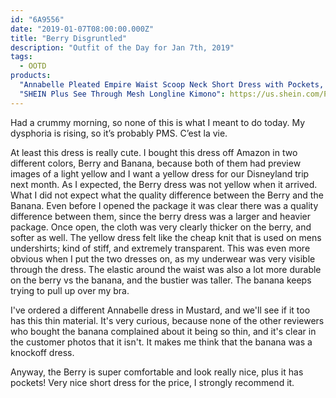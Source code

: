 ```yaml
---
id: "6A9556"
date: "2019-01-07T08:00:00.000Z"
title: "Berry Disgruntled"
description: "Outfit of the Day for Jan 7th, 2019"
tags:
  - OOTD
products:
  "Annabelle Pleated Empire Waist Scoop Neck Short Dress with Pockets, Berry 2X": https://www.amazon.com/exec/obidos/ASIN/B07CKM3ST4/curvyandtrans-20
  "SHEIN Plus See Through Mesh Longline Kimono": https://us.shein.com/Plus-See-Through-Mesh-Longline-Kimono-p-447628-cat-1940.html
---
```

Had a crummy morning, so none of this is what I meant to do today. My dysphoria is rising, so it’s probably PMS.
C’est la vie.

At least this dress is really cute. I bought this dress off Amazon in two different colors, Berry and Banana, because both of them had preview images of a light yellow and I want a yellow dress for our Disneyland trip next month. As I expected, the Berry dress was not yellow when it arrived. What I did not expect what the quality difference between the Berry and the Banana. Even before I opened the package it was clear there was a quality difference between them, since the berry dress was a larger and heavier package. Once open, the cloth was very clearly thicker on the berry, and softer as well. The yellow dress felt like the cheap knit that is used on mens undershirts; kind of stiff, and extremely transparent. This was even more obvious when I put the two dresses on, as my underwear was very visible through the dress. The elastic around the waist was also a lot more durable on the berry vs the banana, and the bustier was taller. The banana keeps trying to pull up over my bra.

I've ordered a different Annabelle dress in Mustard, and we'll see if it too has this thin material. It's very curious, because none of the other reviewers who bought the banana complained about it being so thin, and it's clear in the customer photos that it isn't. It makes me think that the banana was a knockoff dress.

Anyway, the Berry is super comfortable and look really nice, plus it has pockets! Very nice short dress for the price, I strongly recommend it.
